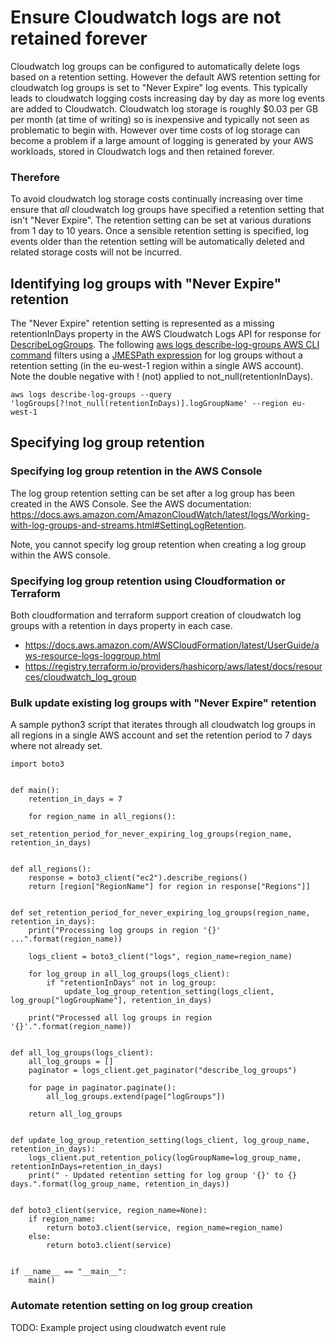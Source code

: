 # Ensure Cloudwatch logs are not retained forever

Cloudwatch log groups can be configured to automatically delete logs based on a retention setting. However the default AWS retention setting for cloudwatch log groups is set to "Never Expire" log events. This typically leads to cloudwatch logging costs increasing day by day as more log events are added to Cloudwatch. Cloudwatch log storage is roughly $0.03 per GB per month (at time of writing) so is inexpensive and typically not seen as problematic to begin with. However over time costs of log storage can become a problem if a large amount of logging is generated by your AWS workloads, stored in Cloudwatch logs and then retained forever. 

### Therefore

To avoid cloudwatch log storage costs continually increasing over time ensure that *all* cloudwatch log groups have specified a retention setting that isn't "Never Expire". The retention setting can be set at various durations from 1 day to 10 years. Once a sensible retention setting is specified, log events older than the retention setting will be automatically deleted and related storage costs will not be incurred.

## Identifying log groups with "Never Expire" retention

The "Never Expire" retention setting is represented as a missing retentionInDays property in the AWS Cloudwatch Logs API for response for [DescribeLogGroups](https://docs.aws.amazon.com/AmazonCloudWatchLogs/latest/APIReference/API_DescribeLogGroups.html). The following [aws logs describe-log-groups AWS CLI command](https://docs.aws.amazon.com/cli/latest/reference/logs/describe-log-groups.html) filters using a [JMESPath expression](https://docs.aws.amazon.com/cli/latest/userguide/cli-usage-output.html#cli-usage-output-filter) for log groups without a retention setting (in the eu-west-1 region within a single AWS account). Note the double negative with ! (not) applied to not_null(retentionInDays).    

```aws logs describe-log-groups --query 'logGroups[?!not_null(retentionInDays)].logGroupName' --region eu-west-1```

## Specifying log group retention

### Specifying log group retention in the AWS Console

The log group retention setting can be set after a log group has been created in the AWS Console. See the AWS documentation: https://docs.aws.amazon.com/AmazonCloudWatch/latest/logs/Working-with-log-groups-and-streams.html#SettingLogRetention.

Note, you cannot specify log group retention when creating a log group within the AWS console. 

### Specifying log group retention using Cloudformation or Terraform

Both cloudformation and terraform support creation of cloudwatch log groups with a retention in days property in each case.
* https://docs.aws.amazon.com/AWSCloudFormation/latest/UserGuide/aws-resource-logs-loggroup.html
* https://registry.terraform.io/providers/hashicorp/aws/latest/docs/resources/cloudwatch_log_group

### Bulk update existing log groups with "Never Expire" retention

A sample python3 script that iterates through all cloudwatch log groups in all regions in a single AWS account and set the retention period to 7 days where not already set. 
```python3
import boto3


def main():
    retention_in_days = 7

    for region_name in all_regions():
        set_retention_period_for_never_expiring_log_groups(region_name, retention_in_days)


def all_regions():
    response = boto3_client("ec2").describe_regions()
    return [region["RegionName"] for region in response["Regions"]]


def set_retention_period_for_never_expiring_log_groups(region_name, retention_in_days):
    print("Processing log groups in region '{}' ...".format(region_name))

    logs_client = boto3_client("logs", region_name=region_name)

    for log_group in all_log_groups(logs_client):
        if "retentionInDays" not in log_group:
            update_log_group_retention_setting(logs_client, log_group["logGroupName"], retention_in_days)

    print("Processed all log groups in region '{}'.".format(region_name))


def all_log_groups(logs_client):
    all_log_groups = []
    paginator = logs_client.get_paginator("describe_log_groups")

    for page in paginator.paginate():
        all_log_groups.extend(page["logGroups"])

    return all_log_groups


def update_log_group_retention_setting(logs_client, log_group_name, retention_in_days):
    logs_client.put_retention_policy(logGroupName=log_group_name, retentionInDays=retention_in_days)
    print(" - Updated retention setting for log group '{}' to {} days.".format(log_group_name, retention_in_days))


def boto3_client(service, region_name=None):
    if region_name:
        return boto3.client(service, region_name=region_name)
    else:
        return boto3.client(service)


if __name__ == "__main__":
    main()

```

### Automate retention setting on log group creation

TODO: Example project using cloudwatch event rule

